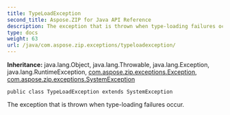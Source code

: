 ```yaml
---
title: TypeLoadException
second_title: Aspose.ZIP for Java API Reference
description: The exception that is thrown when type-loading failures occur.
type: docs
weight: 63
url: /java/com.aspose.zip.exceptions/typeloadexception/
---
```


**Inheritance:**
java.lang.Object, java.lang.Throwable, java.lang.Exception, java.lang.RuntimeException, [com.aspose.zip.exceptions.Exception](../../com.aspose.zip.exceptions/exception), [com.aspose.zip.exceptions.SystemException](../../com.aspose.zip.exceptions/systemexception)
```
public class TypeLoadException extends SystemException
```

The exception that is thrown when type-loading failures occur.
